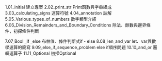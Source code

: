 1.01_initial           								建立專案
2.02_print_str										Print函數與字串組成
3.03_calculating_signs								運算符號
4.04_annotation										註解
5.05_Various_types_of_numbers						數字類型介紹
6.06_Division_Remainders_and_Boundary_Conditions	除法、餘數與邊界條件，初探條件判斷

7.07_Bool _if _else									布林值、條件判斷式if - else
8.08_len_and_var									let、var與數學運算的簡寫
9.09_else_if_sequence_problem						else if順序問題
10.10_and_or										邏輯運算子
11.11_Optional										初探Optional
